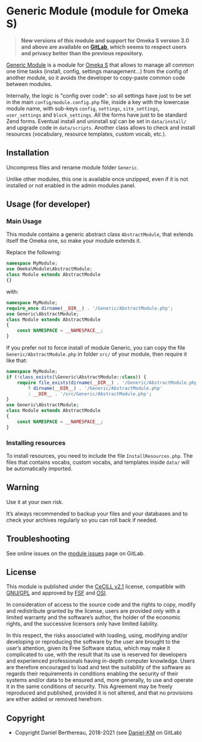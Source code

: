 Generic Module (module for Omeka S)
===================================


> __New versions of this module and support for Omeka S version 3.0 and above
> are available on [GitLab], which seems to respect users and privacy better
> than the previous repository.__


[Generic Module] is a module for [Omeka S] that allows to manage all common one
time tasks (install, config, settings management…) from the config of another
module, so it avoids the developer to copy-paste common code between modules.

Internally, the logic is "config over code": so all settings have just to be set
in the main `config/module.config.php` file, inside a key with the lowercase
module name, with sub-keys `config`, `settings`, `site_settings`, `user_settings`
and `block_settings`. All the forms have just to be standard Zend forms.
Eventual install and uninstall sql can be set in `data/install/` and upgrade
code in `data/scripts`. Another class allows to check and install resources
(vocabulary, resource templates, custom vocab, etc.).


Installation
------------

Uncompress files and rename module folder `Generic`.

Unlike other modules, this one is available once unzipped, even if it is not
installed or not enabled in the admin modules panel.


Usage (for developer)
---------------------

### Main Usage

This module contains a generic abstract class `AbstractModule`, that extends
itself the Omeka one, so make your module extends it.

Replace the following:

```php
namespace MyModule;
use Omeka\Module\AbstractModule;
class Module extends AbstractModule
{}
```

with:

```php
namespace MyModule;
require_once dirname(__DIR__) . '/Generic/AbstractModule.php';
use Generic\AbstractModule;
class Module extends AbstractModule
{
    const NAMESPACE = __NAMESPACE__;
}
```

If you prefer not to force install of module Generic, you can copy the file `Generic/AbstractModule.php`
in folder `src/` of your module, then require it like that:

```php
namespace MyModule;
if (!class_exists(\Generic\AbstractModule::class)) {
    require file_exists(dirname(__DIR__) . '/Generic/AbstractModule.php')
        ? dirname(__DIR__) . '/Generic/AbstractModule.php'
        : __DIR__ . '/src/Generic/AbstractModule.php';
}
use Generic\AbstractModule;
class Module extends AbstractModule
{
    const NAMESPACE = __NAMESPACE__;
}
```

### Installing resources

To install resources, you need to include the file `InstallResources.php`. The
files that contains vocabs, custom vocabs, and templates inside `data/` will be
automatically imported.


Warning
-------

Use it at your own risk.

It’s always recommended to backup your files and your databases and to check
your archives regularly so you can roll back if needed.


Troubleshooting
---------------

See online issues on the [module issues] page on GitLab.


License
-------

This module is published under the [CeCILL v2.1] license, compatible with
[GNU/GPL] and approved by [FSF] and [OSI].

In consideration of access to the source code and the rights to copy, modify and
redistribute granted by the license, users are provided only with a limited
warranty and the software’s author, the holder of the economic rights, and the
successive licensors only have limited liability.

In this respect, the risks associated with loading, using, modifying and/or
developing or reproducing the software by the user are brought to the user’s
attention, given its Free Software status, which may make it complicated to use,
with the result that its use is reserved for developers and experienced
professionals having in-depth computer knowledge. Users are therefore encouraged
to load and test the suitability of the software as regards their requirements
in conditions enabling the security of their systems and/or data to be ensured
and, more generally, to use and operate it in the same conditions of security.
This Agreement may be freely reproduced and published, provided it is not
altered, and that no provisions are either added or removed herefrom.


Copyright
---------

* Copyright Daniel Berthereau, 2018-2021 (see [Daniel-KM] on GitLab)


[Generic module]: https://gitlab.com/Daniel-KM/Omeka-S-module-Generic
[Omeka S]: https://omeka.org/s
[GitLab]: https://gitlab.com/Daniel-KM/Omeka-S-module-Generic
[module issues]: https://gitlab.com/Daniel-KM/Omeka-S-module-Generic/-/issues
[CeCILL v2.1]: https://www.cecill.info/licences/Licence_CeCILL_V2.1-en.html
[GNU/GPL]: https://www.gnu.org/licenses/gpl-3.0.html
[FSF]: https://www.fsf.org
[OSI]: http://opensource.org
[MIT]: http://http://opensource.org/licenses/MIT
[Daniel-KM]: https://gitlab.com/Daniel-KM "Daniel Berthereau"
